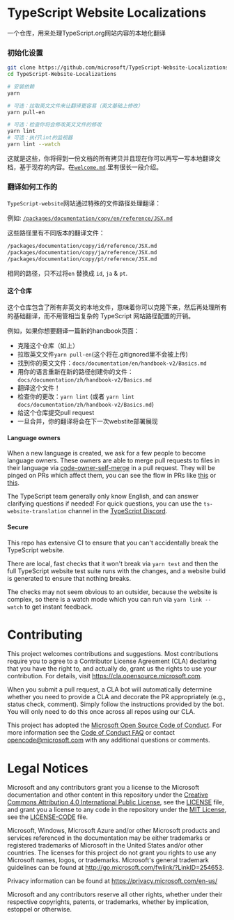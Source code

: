 # TypeScript Website Localizations

一个仓库，用来处理TypeScript.org网站内容的本地化翻译

### 初始化设置

```sh
git clone https://github.com/microsoft/TypeScript-Website-Localizations
cd TypeScript-Website-Localizations

# 安装依赖
yarn

# 可选：拉取英文文件来让翻译更容易（英文基础上修改）
yarn pull-en

# 可选：检查你将会修改英文文件的修改
yarn lint
# 可选：执行lint的监视器
yarn lint --watch
```

这就是这些，你将得到一份文档的所有拷贝并且现在你可以再写一写本地翻译文档，基于现存的内容。在[`welcome.md`](./welcome.md).里有很长一段介绍。

### 翻译如何工作的

`TypeScript-website`网站通过特殊的文件路径处理翻译：

例如: [`/packages/documentation/copy/en/reference/JSX.md`](https://github.com/microsoft/TypeScript-website/blob/68a4f67ed5f396228eeb6d0309b51bcfb19d31a1/packages/documentation/copy/en/reference/JSX.md#L1)

这些路径里有不同版本的翻译文件：

```sh
/packages/documentation/copy/id/reference/JSX.md
/packages/documentation/copy/ja/reference/JSX.md
/packages/documentation/copy/pt/reference/JSX.md
```

相同的路径，只不过将`en` 替换成 `id`, `ja` & `pt`.

#### 这个仓库

这个仓库包含了所有非英文的本地文件，意味着你可以克隆下来，然后再处理所有的基础翻译，而不用管相当复杂的 TypeScript 网站路径配置的开销。

例如，如果你想要翻译一篇新的handbook页面：

- 克隆这个仓库（如上）
- 拉取英文文件`yarn pull-en`(这个将在.gitignored里不会被上传)
- 找到你的英文文件：`docs/documentation/en/handbook-v2/Basics.md`
- 用你的语言重新在新的路径创建你的文件：`docs/documentation/zh/handbook-v2/Basics.md`
- 翻译这个文件！
- 检查你的更改：`yarn lint` (或者 `yarn lint docs/documentation/zh/handbook-v2/Basics.md`)
- 给这个仓库提交pull request
- 一旦合并，你的翻译将会在下一次webstite部署展现

#### Language owners

When a new language is created, we ask for a few people to become language owners. These owners are able to merge pull requests to files in their language via [code-owner-self-merge](https://github.com/OSS-Docs-Tools/code-owner-self-merge) in a pull request. They will be pinged on PRs which affect them, you can see the flow in PRs like [this](https://github.com/microsoft/TypeScript-Website/pull/1478) or [this](https://github.com/microsoft/TypeScript-Website/pull/1458).

The TypeScript team generally only know English, and can answer clarifying questions if needed! For quick questions, you can use the `ts-website-translation` channel in the [TypeScript Discord](https://discord.gg/typescript).

#### Secure

This repo has extensive CI to ensure that you can't accidentally break the TypeScript website. 

There are local, fast checks that it won't break via `yarn test` and then the full TypeScript website test suite runs with the changes, and a website build is generated to ensure that nothing breaks.

The checks may not seem obvious to an outsider, because the website is complex, so there is a watch mode which you can run via `yarn link --watch` to get instant feedback.

# Contributing

This project welcomes contributions and suggestions.  Most contributions require you to agree to a
Contributor License Agreement (CLA) declaring that you have the right to, and actually do, grant us
the rights to use your contribution. For details, visit https://cla.opensource.microsoft.com.

When you submit a pull request, a CLA bot will automatically determine whether you need to provide
a CLA and decorate the PR appropriately (e.g., status check, comment). Simply follow the instructions
provided by the bot. You will only need to do this once across all repos using our CLA.

This project has adopted the [Microsoft Open Source Code of Conduct](https://opensource.microsoft.com/codeofconduct/).
For more information see the [Code of Conduct FAQ](https://opensource.microsoft.com/codeofconduct/faq/) or
contact [opencode@microsoft.com](mailto:opencode@microsoft.com) with any additional questions or comments.

# Legal Notices

Microsoft and any contributors grant you a license to the Microsoft documentation and other content
in this repository under the [Creative Commons Attribution 4.0 International Public License](https://creativecommons.org/licenses/by/4.0/legalcode),
see the [LICENSE](LICENSE) file, and grant you a license to any code in the repository under the [MIT License](https://opensource.org/licenses/MIT), see the
[LICENSE-CODE](LICENSE-CODE) file.

Microsoft, Windows, Microsoft Azure and/or other Microsoft products and services referenced in the documentation
may be either trademarks or registered trademarks of Microsoft in the United States and/or other countries.
The licenses for this project do not grant you rights to use any Microsoft names, logos, or trademarks.
Microsoft's general trademark guidelines can be found at http://go.microsoft.com/fwlink/?LinkID=254653.

Privacy information can be found at https://privacy.microsoft.com/en-us/

Microsoft and any contributors reserve all other rights, whether under their respective copyrights, patents,
or trademarks, whether by implication, estoppel or otherwise.
